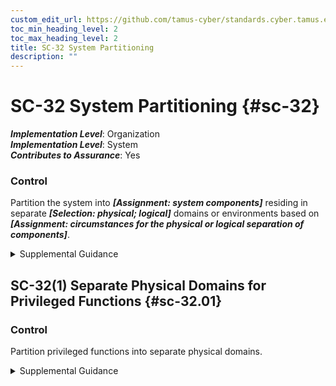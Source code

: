```yaml
---
custom_edit_url: https://github.com/tamus-cyber/standards.cyber.tamus.edu/tree/main/static/content/tamus.edu/TAMUS_profile.xml
toc_min_heading_level: 2
toc_max_heading_level: 2
title: SC-32 System Partitioning
description: ""
---
```


# SC-32 System Partitioning {#sc-32}

_**Implementation Level**_: Organization\
_**Implementation Level**_: System\
_**Contributes to Assurance**_: Yes

### Control

Partition the system into _**[Assignment: system components]**_ residing in separate _**[Selection: physical; logical]**_ domains or environments based on _**[Assignment: circumstances for the physical or logical separation of components]**_.

<details>
  <summary>Supplemental Guidance</summary>

Partition the system into _**[Assignment: system components]**_ residing in separate _**[Selection: physical; logical]**_ domains or environments based on _**[Assignment: circumstances for the physical or logical separation of components]**_.

</details>

## SC-32(1) Separate Physical Domains for Privileged Functions {#sc-32.01}

### Control

Partition privileged functions into separate physical domains.

<details>
  <summary>Supplemental Guidance</summary>

Partition privileged functions into separate physical domains.

</details>

